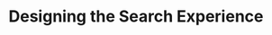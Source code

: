 ---
layout: event
title: Designing the Search Experience
event: Lucid Imagination Webinar
location: Virtual
eventurl: http://www.lucidimagination.com/solutions/webinars/designing-the-search-experience
slidesurl: http://www.lucidimagination.com/files/file/webinar-designing-the-search-experience.pdf
---
